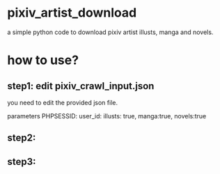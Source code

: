 # pixiv_artist_download
a simple python code to download pixiv artist illusts, manga and novels.

# how to use?

## step1: edit pixiv_crawl_input.json
you need to edit the provided json file.

parameters
PHPSESSID:
user_id:
illusts: true,
manga:true,
novels:true




## step2:
## step3:
